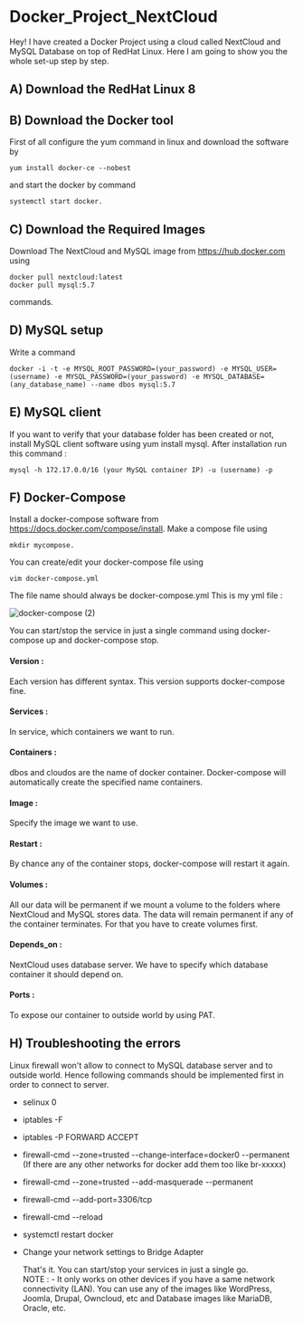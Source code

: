 # Docker_Project_NextCloud
Hey! I have created a Docker Project using a cloud called NextCloud and MySQL Database on top of RedHat Linux. Here I am  going to show you the whole set-up step by step. 
 ## A) Download the RedHat Linux 8
 ## B) Download the Docker tool
First of all configure the yum command in linux and download the software by 
        
    yum install docker-ce --nobest 
and start the docker by command 

    systemctl start docker.
 ## C) Download the Required Images
Download The NextCloud and MySQL image from https://hub.docker.com using 
    
    docker pull nextcloud:latest
    docker pull mysql:5.7 
commands.
 ## D) MySQL setup
Write a command 

    docker -i -t -e MYSQL_ROOT_PASSWORD=(your_password) -e MYSQL_USER=(username) -e MYSQL_PASSWORD=(your_password) -e MYSQL_DATABASE=       (any_database_name) --name dbos mysql:5.7
 ## E) MySQL client
If you want to verify that your database folder has been created or not, install MySQL client software using yum install mysql. After installation run this command : 
   
    mysql -h 172.17.0.0/16 (your MySQL container IP) -u (username) -p
 ## F) Docker-Compose
Install a docker-compose software from https://docs.docker.com/compose/install. 
Make a compose file using 

    mkdir mycompose. 
You can create/edit your docker-compose file using 
    
    vim docker-compose.yml
The file name should always be docker-compose.yml
This is my yml file :
      
![docker-compose (2)](https://user-images.githubusercontent.com/58370459/80699329-68534980-8af9-11ea-8917-89e1176fa03c.jpg)

You can start/stop the service in just a single command using docker-compose up and docker-compose stop. 
   #### Version :
Each version has different syntax. This version supports docker-compose fine. 
   #### Services : 
In service, which containers we want to run.
   #### Containers :
dbos and cloudos are the name of docker container. Docker-compose will automatically create the specified name containers.
   ####  Image : 
Specify the image we want to use.
   #### Restart :
By chance any of the container stops, docker-compose will restart it again.
   #### Volumes : 
All our data will be permanent if we mount a volume to the folders where NextCloud and MySQL stores data. The data will remain permanent if any of the container terminates. For that you have to create volumes first. 
   #### Depends_on : 
NextCloud uses database server. We have to specify which database container it should depend on.
   #### Ports : 
To expose our container to outside world by using PAT.
   
   ## H) Troubleshooting the errors
Linux firewall won't allow to connect to MySQL database server and to outside world. Hence following commands should be implemented first in order to connect to server.
- selinux 0
- iptables -F
- iptables -P FORWARD ACCEPT
- firewall-cmd --zone=trusted --change-interface=docker0 --permanent (If there are any other networks for docker add them too like br-xxxxx)
- firewall-cmd --zone=trusted --add-masquerade --permanent
- firewall-cmd --add-port=3306/tcp
- firewall-cmd --reload
- systemctl restart docker
- Change your network settings to Bridge Adapter
         
   That's it. You can start/stop your services in just a single go.  
             NOTE : - It only works on other devices if you have a same network connectivity (LAN). You can use any of the images like WordPress, Joomla, Drupal, Owncloud, etc and Database images like MariaDB, Oracle, etc.
